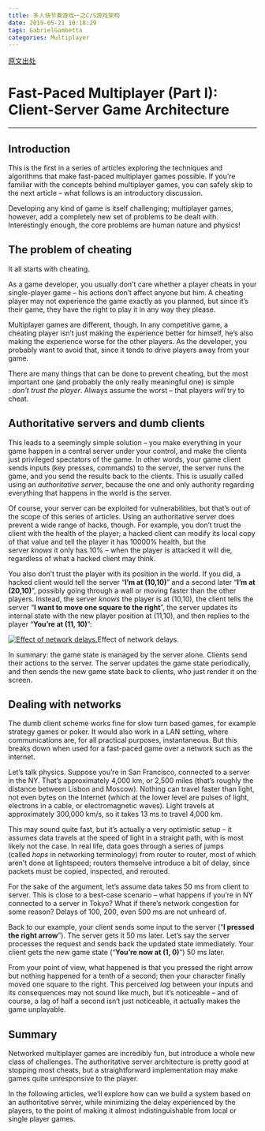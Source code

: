 ```yaml
---
title: 多人快节奏游戏一之C/S游戏架构
date: 2019-05-21 10:18:29
tags: GabrielGambetta
categories: Multiplayer
---
```

[原文出处](http://www.gabrielgambetta.com/client-server-game-architecture.html)

# Fast-Paced Multiplayer (Part I): Client-Server Game Architecture

* * *

## Introduction

This is the first in a series of articles exploring the techniques and algorithms that make fast-paced multiplayer games possible. If you’re familiar with the concepts behind multiplayer games, you can safely skip to the next article – what follows is an introductory discussion.

Developing any kind of game is itself challenging; multiplayer games, however, add a completely new set of problems to be dealt with. Interestingly enough, the core problems are human nature and physics!

## The problem of cheating

It all starts with cheating.

As a game developer, you usually don’t care whether a player cheats in your single-player game – his actions don’t affect anyone but him. A cheating player may not experience the game exactly as you planned, but since it’s their game, they have the right to play it in any way they please.

Multiplayer games are different, though. In any competitive game, a cheating player isn’t just making the experience better for himself, he’s also making the experience worse for the other players. As the developer, you probably want to avoid that, since it tends to drive players away from your game.

There are many things that can be done to prevent cheating, but the most important one (and probably the only really meaningful one) is simple : _don’t trust the player_. Always assume the worst – that players _will_ try to cheat.

<!-- more -->

## Authoritative servers and dumb clients

This leads to a seemingly simple solution – you make everything in your game happen in a central server under your control, and make the clients just privileged spectators of the game. In other words, your game client sends inputs (key presses, commands) to the server, the server runs the game, and you send the results back to the clients. This is usually called using an _authoritative server_, because the one and only authority regarding everything that happens in the world is the server.

Of course, your server can be exploited for vulnerabilities, but that’s out of the scope of this series of articles. Using an authoritative server does prevent a wide range of hacks, though. For example, you don’t trust the client with the health of the player; a hacked client can modify its local copy of that value and tell the player it has 10000% health, but the server _knows_ it only has 10% – when the player is attacked it will die, regardless of what a hacked client may think.

You also don’t trust the player with its position in the world. If you did, a hacked client would tell the server “**I’m at (10,10)**” and a second later “**I’m at (20,10)**”, possibly going through a wall or moving faster than the other players. Instead, the server _knows_ the player is at (10,10), the client tells the server “**I want to move one square to the right**”, the server updates its internal state with the new player position at (11,10), and then replies to the player “**You’re at (11, 10)**”:

  
[![Effect of network delays.](http://prsht69js.bkt.clouddn.com/image/fpm1-01.png)](http://prsht69js.bkt.clouddn.com/image/fpm1-01.png)Effect of network delays.

In summary: the game state is managed by the server alone. Clients send their actions to the server. The server updates the game state periodically, and then sends the new game state back to clients, who just render it on the screen.

## Dealing with networks

The dumb client scheme works fine for slow turn based games, for example strategy games or poker. It would also work in a LAN setting, where communications are, for all practical purposes, instantaneous. But this breaks down when used for a fast-paced game over a network such as the internet.

Let’s talk physics. Suppose you’re in San Francisco, connected to a server in the NY. That’s approximately 4,000 km, or 2,500 miles (that’s roughly the distance between Lisbon and Moscow). Nothing can travel faster than light, not even bytes on the Internet (which at the lower level are pulses of light, electrons in a cable, or electromagnetic waves). Light travels at approximately 300,000 km/s, so it takes 13 ms to travel 4,000 km.

This may sound quite fast, but it’s actually a very optimistic setup – it assumes data travels at the speed of light in a straight path, with is most likely not the case. In real life, data goes through a series of jumps (called _hops_ in networking terminology) from router to router, most of which aren’t done at lightspeed; routers themselve introduce a bit of delay, since packets must be copied, inspected, and rerouted.

For the sake of the argument, let’s assume data takes 50 ms from client to server. This is close to a best-case scenario – what happens if you’re in NY connected to a server in Tokyo? What if there’s network congestion for some reason? Delays of 100, 200, even 500 ms are not unheard of.

Back to our example, your client sends some input to the server (“**I pressed the right arrow**”). The server gets it 50 ms later. Let’s say the server processes the request and sends back the updated state immediately. Your client gets the new game state (“**You’re now at (1, 0)**”) 50 ms later.

From your point of view, what happened is that you pressed the right arrow but nothing happened for a tenth of a second; then your character finally moved one square to the right. This perceived _lag_ between your inputs and its consequences may not sound like much, but it’s noticeable – and of course, a lag of half a second isn’t just noticeable, it actually makes the game unplayable.

## Summary

Networked multiplayer games are incredibly fun, but introduce a whole new class of challenges. The authoritative server architecture is pretty good at stopping most cheats, but a straightforward implementation may make games quite unresponsive to the player.

In the following articles, we’ll explore how can we build a system based on an authoritative server, while minimizing the delay experienced by the players, to the point of making it almost indistinguishable from local or single player games.
